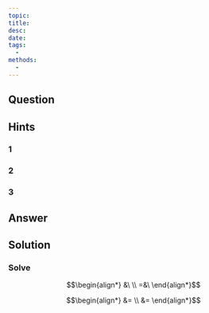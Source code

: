 ```yaml
---
topic: 
title: 
desc: 
date: 
tags:
  - 
methods:
  - 
---
```



## Question
```math

```


## Hints

### 1

### 2

### 3


## Answer
```math

```


## Solution

### Solve
```math
\begin{align*}
  &\ 
  \\ =&\ 
\end{align*}
```

```math
\begin{align*}
  &= 
  \\ &= 
\end{align*}
```

